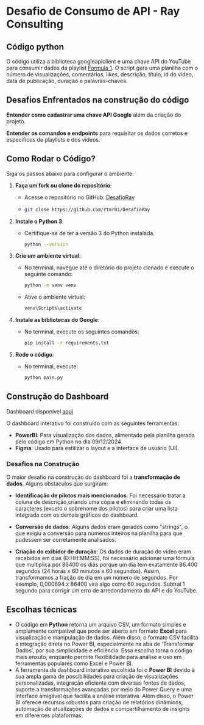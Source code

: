 # Desafio de Consumo de API - Ray Consulting
## Código python
O código utiliza a biblioteca googleapiclient e uma chave API do YouTube para consumir dados da playlist
[Formula 1](https://www.youtube.com/playlist?list=PLfoNZDHitwjUv0pjTwlV1vzaE0r7UDVDR). O script gera uma planilha com
o número de visualizações, comentários, likes, descrição, título, id do vídeo, data de publicação, duração e palavras-chaves.

## Desafios Enfrentados na construção do código

**Entender como cadastrar uma chave API Google** além da criação do projeto.


**Entender os comandos e endpoints** para requisitar os dados corretos e específicos de playlists e dos vídeos.


## Como Rodar o Código?

Siga os passos abaixo para configurar o ambiente:

1. **Faça um fork ou clone do repositório**:
   - Acesse o repositório no GitHub: [DesafioRay](https://github.com/rtmr01/DesafioRay)
   - ```bash
     git clone https://github.com/rtmr01/DesafioRay
     ```

2. **Instale o Python 3**:
   - Certifique-se de ter a versão 3 do Python instalada.
     ```bash
     python --version

     ```

3. **Crie um ambiente virtual**:
   - No terminal, navegue até o diretório do projeto clonado e execute o seguinte comando:
     ```bash
     python -m venv venv
     ```
   - Ative o ambiente virtual:
     ```bash
     venv\Scripts\activate
     ```

4. **Instale as bibliotecas do Google**:
   - No terminal, execute os seguintes comandos:
     ```bash
     pip install -r requirements.txt
     ```

5. **Rode o código**:
   - No terminal, execute:
     ```bash
     python main.py
     ```


## Construção do Dashboard
Dashboard disponível [aqui](https://app.powerbi.com/view?r=eyJrIjoiNzBmM2IxZGQtNGZkNi00ZDk3LTliYTUtMzAwMWJhMGYwNTU1IiwidCI6ImUyZjc3ZDAwLTAxNjMtNGNmNi05MmIwLTQ4NGJhZmY5ZGY3ZCJ9&pageName=af9a926c575b387b4403)

O dashboard interativo foi construído com as seguintes ferramentas:

- **PowerBI**: Para visualização dos dados, alimentado pela planilha gerada pelo código em Python no dia 09/12/2024.
- **Figma**: Usado para estilizar o layout e a interface de usuário (UI).

### Desafios na Construção

O maior desafio na construção do dashboard foi a **transformação de dados**. Alguns obstáculos que surgiram:

- **Identificação de pilotos mais mencionados**: Foi necessário tratar a coluna de descrição,criando uma cópia e eliminando todas os caracteres (exceto o sobrenome dos pilotos) para criar uma lista integrada com os demais gráficos do dashboard.

- **Conversão de dados**: Alguns dados eram gerados como "strings", o que exigiu a conversão para números inteiros na planilha para que pudessem ser corretamente analisados.
  
- **Criação do exibidor de duração**: Os dados de duração do vídeo eram recebidos em dias (D:HH:MM:SS), foi necessário adcionar uma fórmula que multiplica por 86400 os dias porque um dia tem exatamente 86.400 segundos (24 horas x 60 minutos x 60 segundos).
Assim, transformamos a fração de dia em um número de segundos. Por exemplo, 0,000694 x 86400 vira algo como 60 segundos.
Subtrai 1 segundo para corrigir um erro de arredondamento da API e do YouTube.

## Escolhas técnicas

- O código em **Python** retorna um arquivo CSV, um formato simples e amplamente compatível que pode ser aberto em formato **Excel** para visualização e manipulação de dados. Além disso, o formato CSV facilita a integração direta no Power BI, especialmente na aba de 'Transformar Dados', por sua simplicidade e eficiência. Essa escolha torna o código mais enxuto, enquanto permite flexibilidade para análise e uso em ferramentas populares como Excel e Power BI.
- A ferramenta de dashboard interativo escolhida foi o **Power BI** devido à sua ampla gama de possibilidades para criação de visualizações personalizadas, integração eficiente com diversas fontes de dados, suporte a transformações avançadas por meio do Power Query e uma interface amigável que facilita a análise interativa. Além disso, o Power BI oferece recursos robustos para criação de relatórios dinâmicos, automação de atualizações de dados e compartilhamento de insights em diferentes plataformas.

